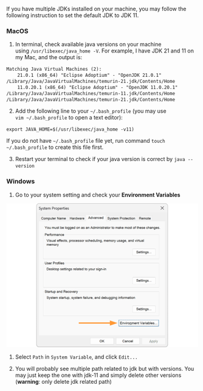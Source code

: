 If you have multiple JDKs installed on your machine, you may follow the following instruction to set the default JDK to JDK 11.

### MacOS

1. In terminal, check available java versions on your machine using `/usr/libexec/java_home -V`. For example, I have JDK 21 and 11 on my Mac, and the output is:

```
Matching Java Virtual Machines (2):
    21.0.1 (x86_64) "Eclipse Adoptium" - "OpenJDK 21.0.1" /Library/Java/JavaVirtualMachines/temurin-21.jdk/Contents/Home
    11.0.20.1 (x86_64) "Eclipse Adoptium" - "OpenJDK 11.0.20.1" /Library/Java/JavaVirtualMachines/temurin-11.jdk/Contents/Home
/Library/Java/JavaVirtualMachines/temurin-21.jdk/Contents/Home
```

2. Add the following line to your `~/.bash_profile` (you may use `vim ~/.bash_profile` to open a text editor):

```
export JAVA_HOME=$(/usr/libexec/java_home -v11)
```

If you do not have `~/.bash_profile` file yet, run command `touch ~/.bash_profile` to create this file first.

3. Restart your terminal to check if your java version is correct by `java --version`

### Windows

1. Go to your system setting and check your **Environment Variables**

**![61ce48be0713e2faf287ad12678e3489.png](_resources/402e64970eac47cc90c52c02c0678d32.png)**

1. Select `Path` in `System Variable`, and click `Edit...`

2. You will probably see multiple path related to jdk but with versions. You may just keep the one with jdk-11 and simply delete other versions (**warning**: only delete jdk related path)